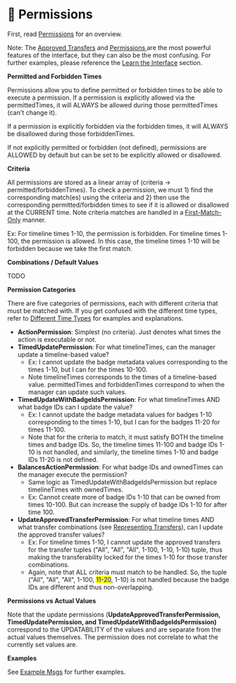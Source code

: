 # 🔐 Permissions

First, read [Permissions](../../overview/how-it-works/permissions.md) for an overview.

Note: The [Approved Transfers](approved-transfers.md) and [Permissions ](../../overview/how-it-works/permissions.md)are the most powerful features of the interface, but they can also be the most confusing. For further examples, please reference the [Learn the Interface](../learn-the-interface/) section.



**Permitted and Forbidden Times**

Permissions allow you to define permitted or forbidden times to be able to execute a permission. If a permission is explicitly allowed via the permittedTimes, it will ALWAYS be allowed during those permittedTimes (can't change it).

If a permission is explicitly forbidden via the forbidden times, it will ALWAYS be disallowed during those forbiddenTimes.

If not explicitly permitted or forbidden (not defined), permissions are ALLOWED by default but can be set to be explicitly allowed or disallowed.

**Criteria**

All permissions are stored as a linear array of (criteria -> permitted/forbiddenTimes). To check a permission, we must 1) find the corresponding match(es) using the criteria and 2) then use the corresponding permitted/forbidden times to see if it is allowed or disallowed at the CURRENT time. Note criteria matches are handled in a [First-Match-Only](first-match-only.md) manner.&#x20;

Ex: For timeline times 1-10, the permission is forbidden. For timeline times 1-100, the permission is allowed. In this case, the timeline times 1-10 will be forbidden because we take the first match.

**Combinations / Default Values**

TODO

**Permission Categories**

There are five categories of permissions, each with different criteria that must be matched with. If you get confused with the different time types, refer to [Different Time Types](different-time-types.md) for examples and explanations.

* **ActionPermission**: Simplest (no criteria). Just denotes what times the action is executable or not.
* **TimedUpdatePermission**: For what timelineTimes, can the manager update a timeline-based value?
  * Ex: I cannot update the badge metadata values corresponding to the times 1-10, but I can for the times 10-100.
  * Note timelineTimes corresponds to the times of a timeline-based value. permittedTimes and forbiddenTimes correspond to when the manager can update such values.
* **TimedUpdateWithBadgeIdsPermission**: For what timelineTimes AND what badge IDs can I update the value?
  * Ex: I cannot update the badge metadata values for badges 1-10 corresponding to the times 1-10, but I can for the badges 11-20 for times 11-100.&#x20;
  * Note that for the criteria to match, it must satisfy BOTH the timeline times and badge IDs. So, the timeline times 11-100 and badge IDs 1-10 is not handled, and similarly, the timeline times 1-10 and badge IDs 11-20 is not defined.
* **BalancesActionPermission**: For what badge IDs and ownedTimes can the manager execute the permission?
  * Same logic as TimedUpdateWithBadgeIdsPermission but replace timelineTimes with ownedTimes.
  * Ex: Cannot create more of badge IDs 1-10 that can be owned from times 10-100. But can increase the supply of badge IDs 1-10 for after time 100.
* **UpdateApprovedTransferPermission**: For what timeline times AND what transfer combinations (see [Representing Transfers](approved-transfers.md)), can I update the approved transfer values?
  * Ex: For timeline times 1-10, I cannot update the approved transfers for the transfer tuples ("All", "All", "All", 1-100, 1-10, 1-10) tuple, thus making the transferability locked for the times 1-10 for those transfer combinations.
  * Again, note that ALL criteria must match to be handled. So, the tuple ("All", "All", "All", 1-100, <mark style="color:blue;">11-20</mark>, 1-10) is not handled because the badge IDs are different and thus non-overlapping.

**Permissions vs Actual Values**

Note that the update permissions (**UpdateApprovedTransferPermission, TimedUpdatePermission, and TimedUpdateWithBadgeIdsPermission)** correspond to the UPDATABILITY of the values and are separate from the actual values themselves. The permission does not correlate to what the currently set values are.

**Examples**

See [Example Msgs](broken-reference) for further examples.
